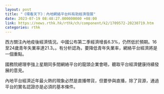 ```yaml
---
layout: post
title: "《環看天下》：內地網絡平台料有助經濟發展"
date: 2023-07-19 08:48:27.000000000 +08:00
link: https://news.rthk.hk/rthk/ch/component/k2/1709572-20230719.htm
categories: rthk
---
```


西方關注內地疫後經濟情況。中國公布第二季經濟增長6.3%，仍然低於預期。16至24歲青年失業率達21.3。。有分析認為，要降低青年失業率，網絡平台經濟將是一個重點。

國務院總理李強上星期同多間網絡平台的龍頭企業會晤，聽取平台經濟健康持續發展的意見。

內地平台經濟近年最火熱的現象必然是直播帶貨，但要參與直播，除了貨源，通過平台的實名認證亦是必須的基本條件。
